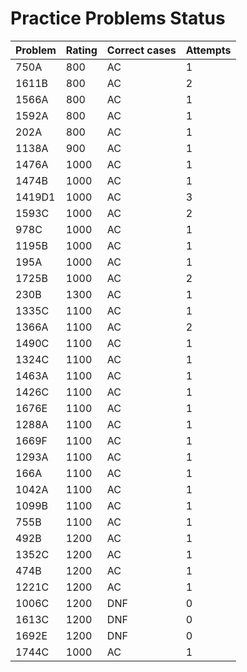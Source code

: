 # Practice Problems Status
Problem|Rating|Correct cases|Attempts
-|-|-|-
750A|800|AC|1
1611B|800|AC|2
1566A|800|AC|1
1592A|800|AC|1
202A|800|AC|1
1138A|900|AC|1
1476A|1000|AC|1
1474B|1000|AC|1
1419D1|1000|AC|3
1593C|1000|AC|2
978C|1000|AC|1
1195B|1000|AC|1
195A|1000|AC|1
1725B|1000|AC|2
230B|1300|AC|1
1335C|1100|AC|1
1366A|1100|AC|2
1490C|1100|AC|1
1324C|1100|AC|1
1463A|1100|AC|1
1426C|1100|AC|1
1676E|1100|AC|1
1288A|1100|AC|1
1669F|1100|AC|1
1293A|1100|AC|1
166A|1100|AC|1
1042A|1100|AC|1
1099B|1100|AC|1
755B|1100|AC|1
492B|1200|AC|1
1352C|1200|AC|1
474B|1200|AC|1
1221C|1200|AC|1
1006C|1200|DNF|0
1613C|1200|DNF|0
1692E|1200|DNF|0
1744C|1000|AC|1